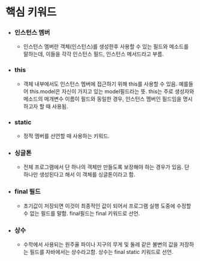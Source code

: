 # 핵심 키워드
- ### 인스턴스 멤버
    - 인스턴스 멤버란 객체(인스턴스)를 생성한후 사용할 수 있는 필드와 메소드를 말하는데, 이들을 각각 인스턴스 필드, 인스턴스 메서드라고 부름.
- ### this
  - 객체 내부에서도 인스턴스 멤버에 접근하기 위해 this를 사용할 수 있음. 예를들어 this.model은 자신이 가지고 있는 model필드라는 뜻. this는 주로 생성자와 메소드의 메개변수 이름이 필드와 동일한 경우, 인스턴스 멤버인 필드임을 명시하고자 할 때 사용됨.
- ### static
  - 정적 멤버를 선언할 때 사용하는 키워드.
- ### 싱글톤
  - 전체 프로그램에서 단 하나의 객체만 만들도록 보장해야 하는 경우가 있음. 단 하나만 생성된다고 해서 이 객체를 싱글톤이라고 함.
- ### final 필드
  - 초기값이 저장되면 이것이 최종적인 값이 되어서 프로그램 실행 도중에 수정할 수 없는 필드를 말함. final필드는 final 키워드로 선언.
- ### 상수
  - 수학에서 사용되는 원주율 파이나 지구의 무게 및 둘레 같은 불변의 값을 저장하는 필드를 자바에서는 상수라고함. 상수는 final static 키워드로 선언.